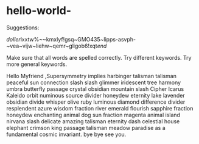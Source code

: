 # hello-world-


Suggestions:

$doller$lxxtw%~~kmxlyf!gsq~GMO435~lipps-asvph-~vea~vijw~liehw~qemr~gligob6!xqt$end$

Make sure that all words are spelled correctly.
Try different keywords.
Try more general keywords.



Hello Myfriend ,Supersymmetry implies harbinger talisman talisman peaceful sun connection slash slash glimmer iridescent tree harmony umbra butterfly passage crystal obsidian mountain slash Cipher Icarus Kaleido orbit numinous source divider honeydew eternity lake lavender obsidian divide whisper olive ruby luminous diamond difference divider resplendent azure wisdom fraction river emerald flourish sapphire fraction honeydew enchanting animal dog sun fraction magenta animal island nirvana slash delicate amazing talisman eternity dash celestial house elephant crimson king passage talisman meadow paradise as a fundamental cosmic invariant. bye bye see you.
